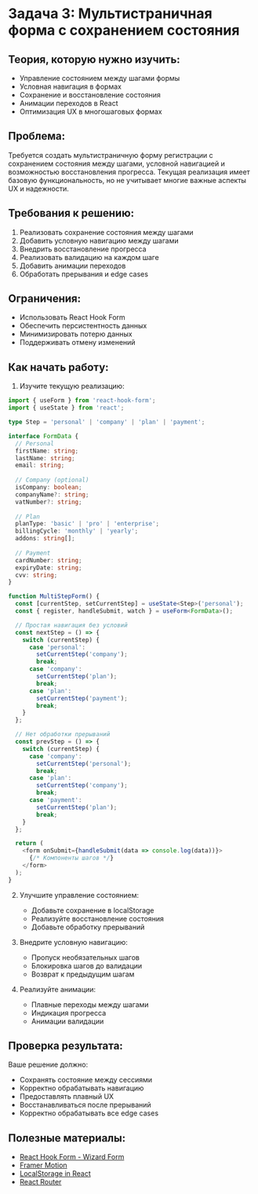 # Задача 3: Мультистраничная форма с сохранением состояния

## Теория, которую нужно изучить:
- Управление состоянием между шагами формы
- Условная навигация в формах
- Сохранение и восстановление состояния
- Анимации переходов в React
- Оптимизация UX в многошаговых формах

## Проблема:
Требуется создать мультистраничную форму регистрации с сохранением состояния между шагами, условной навигацией и возможностью восстановления прогресса. Текущая реализация имеет базовую функциональность, но не учитывает многие важные аспекты UX и надежности.

## Требования к решению:
1. Реализовать сохранение состояния между шагами
2. Добавить условную навигацию между шагами
3. Внедрить восстановление прогресса
4. Реализовать валидацию на каждом шаге
5. Добавить анимации переходов
6. Обработать прерывания и edge cases

## Ограничения:
- Использовать React Hook Form
- Обеспечить персистентность данных
- Минимизировать потерю данных
- Поддерживать отмену изменений

## Как начать работу:
1. Изучите текущую реализацию:
```typescript
import { useForm } from 'react-hook-form';
import { useState } from 'react';

type Step = 'personal' | 'company' | 'plan' | 'payment';

interface FormData {
  // Personal
  firstName: string;
  lastName: string;
  email: string;
  
  // Company (optional)
  isCompany: boolean;
  companyName?: string;
  vatNumber?: string;
  
  // Plan
  planType: 'basic' | 'pro' | 'enterprise';
  billingCycle: 'monthly' | 'yearly';
  addons: string[];
  
  // Payment
  cardNumber: string;
  expiryDate: string;
  cvv: string;
}

function MultiStepForm() {
  const [currentStep, setCurrentStep] = useState<Step>('personal');
  const { register, handleSubmit, watch } = useForm<FormData>();

  // Простая навигация без условий
  const nextStep = () => {
    switch (currentStep) {
      case 'personal':
        setCurrentStep('company');
        break;
      case 'company':
        setCurrentStep('plan');
        break;
      case 'plan':
        setCurrentStep('payment');
        break;
    }
  };

  // Нет обработки прерываний
  const prevStep = () => {
    switch (currentStep) {
      case 'company':
        setCurrentStep('personal');
        break;
      case 'plan':
        setCurrentStep('company');
        break;
      case 'payment':
        setCurrentStep('plan');
        break;
    }
  };

  return (
    <form onSubmit={handleSubmit(data => console.log(data))}>
      {/* Компоненты шагов */}
    </form>
  );
}
```

2. Улучшите управление состоянием:
   - Добавьте сохранение в localStorage
   - Реализуйте восстановление состояния
   - Добавьте обработку прерываний

3. Внедрите условную навигацию:
   - Пропуск необязательных шагов
   - Блокировка шагов до валидации
   - Возврат к предыдущим шагам

4. Реализуйте анимации:
   - Плавные переходы между шагами
   - Индикация прогресса
   - Анимации валидации

## Проверка результата:
Ваше решение должно:
- Сохранять состояние между сессиями
- Корректно обрабатывать навигацию
- Предоставлять плавный UX
- Восстанавливаться после прерываний
- Корректно обрабатывать все edge cases

## Полезные материалы:
- [React Hook Form - Wizard Form](https://react-hook-form.com/advanced-usage#WizardFormFunnel)
- [Framer Motion](https://www.framer.com/motion/)
- [LocalStorage in React](https://developer.mozilla.org/en-US/docs/Web/API/Window/localStorage)
- [React Router](https://reactrouter.com/)
